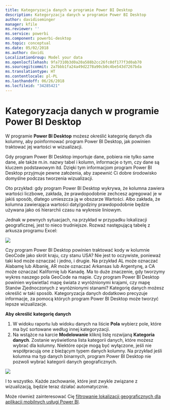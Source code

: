 ```yaml
---
title: Kategoryzacja danych w programie Power BI Desktop
description: Kategoryzacja danych w programie Power BI Desktop
author: davidiseminger
manager: kfile
ms.reviewer: ''
ms.service: powerbi
ms.component: powerbi-desktop
ms.topic: conceptual
ms.date: 05/02/2018
ms.author: davidi
LocalizationGroup: Model your data
ms.openlocfilehash: 9fa7310b3d0a20a588b2cc26fc0df177f3d0ab70
ms.sourcegitcommit: 2a7bbb1fa24a49d2278a90cb0c4be543d7267bda
ms.translationtype: HT
ms.contentlocale: pl-PL
ms.lasthandoff: 06/26/2018
ms.locfileid: "34285421"
---
```

# <a name="data-categorization-in-power-bi-desktop"></a>Kategoryzacja danych w programie Power BI Desktop
W programie **Power BI Desktop** możesz określić kategorię danych dla kolumny, aby poinformować program Power BI Desktop, jak powinien traktować jej wartości w wizualizacji.

Gdy program Power BI Desktop importuje dane, pobiera nie tylko same dane, ale także m.in. nazwy tabel i kolumn, informacje o tym, czy dane są kluczem podstawowym itd.  Dzięki tym informacjom program Power BI Desktop przyjmuje pewne założenia, aby zapewnić Ci dobre środowisko domyślne podczas tworzenia wizualizacji. 

Oto przykład: gdy program Power BI Desktop wykrywa, że kolumna zawiera wartości liczbowe, zakłada, że prawdopodobnie zechcesz agregować je w jakiś sposób, dlatego umieszcza ją w obszarze Wartości. Albo zakłada, że kolumna zawierająca wartości daty/godziny prawdopodobnie będzie używana jako oś hierarchii czasu na wykresie liniowym.

Jednak w pewnych sytuacjach, na przykład w przypadku lokalizacji geograficznej, jest to nieco trudniejsze. Rozważ następującą tabelę z arkusza programu Excel:

![](media/desktop-data-categorization/datacategorizationtable.png)

Czy program Power BI Desktop powinien traktować kody w kolumnie GeoCode jako skrót kraju, czy stanu USA?  Nie jest to oczywiste, ponieważ taki kod może oznaczać i jedno, i drugie.  Na przykład AL może oznaczać Alabamę lub Albanię, AR może oznaczać Arkansas lub Argentynę, a CA może oznaczać Kalifornię lub Kanadę. Ma to duże znaczenie, gdy tworzymy wykres naszego pola GeoCode na mapie.  Czy program Power BI Desktop powinien wyświetlać mapę świata z wyróżnionymi krajami, czy mapę Stanów Zjednoczonych z wyróżnionymi stanami?  Kategorię danych możesz określić w taki sposób. Kategoryzacja danych dodatkowo precyzuje informacje, za pomocą których program Power BI Desktop może tworzyć lepsze wizualizacje.  

**Aby określić kategorię danych**

1. W widoku raportu lub widoku danych na liście **Pola** wybierz pole, które ma być sortowane według innej kategoryzacji.
2. Na wstążce na karcie **Modelowanie** kliknij listę rozwijaną **Kategoria danych**.  Zostanie wyświetlona lista kategorii danych, które możesz wybrać dla kolumny.  Niektóre opcje mogą być wyłączone, jeśli nie współpracują one z bieżącym typem danych kolumny.  Na przykład jeśli kolumna ma typ danych binarnych, program Power BI Desktop nie pozwoli wybrać kategorii danych geograficznych. 

![](media/desktop-data-categorization/datacategorization.gif)

I to wszystko.  Każde zachowanie, które jest zwykle związane z wizualizacją, będzie teraz działać automatycznie.  

Może również zainteresować Cię [filtrowanie lokalizacji geograficznych dla aplikacji mobilnych usługi Power BI](desktop-mobile-geofiltering.md).

